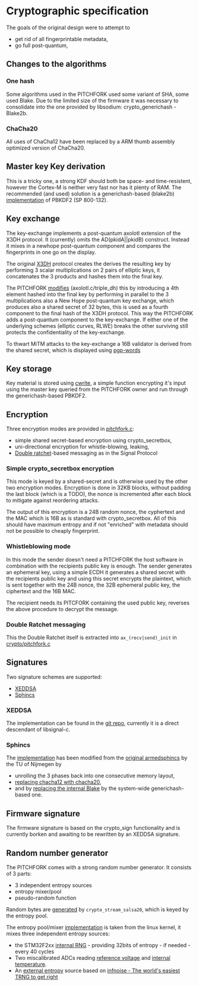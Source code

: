 # Cryptographic specification

The goals of the original design were to attempt to
- get rid of all fingerprintable metadata,
- go full post-quantum,

## Changes to the algorithms

### One hash

Some algorithms used in the PITCHFORK used some variant of SHA, some
used Blake. Due to the limited size of the firmware it was necessary
to consolidate into the one provided by libsodium:
crypto_generichash - Blake2b.

### ChaCha20

All uses of ChaCha12 have been replaced by a ARM thumb assembly
optimized version of ChaCha20.

## Master key Key derivation

This is a tricky one, a strong KDF should both be space- and
time-resistent, however the Cortex-M is neither very fast nor has it
plenty of RAM. The recommended (and used) solution is a generichash-based (blake2b)
[implementation](../git/firmware/tree/crypto/pbkdf2_generichash.c) of PBKDF2 (SP 800-132).

## Key exchange

The key-exchange implements a post-quantum axolotl extension of the
X3DH protocol. It (currently) omits the AD(pkidA||pkidB)
construct. Instead it mixes in a newhope post-quantum component and
compares the fingerprints in one go on the display.

The original [X3DH](https://whispersystems.org/docs/specifications/x3dh/) protocol creates the derives the resulting key by
performing 3 scalar multiplications on 2 pairs of elliptic keys, it
concatenates the 3 products and hashes them into the final key.

The PITCHFORK
[modifies](http://l6jhsd5aflooopjj.onion/git/firmware/tree/crypto/axolotl.c#n70) (axolotl.c/triple_dh)
this by introducing a 4th element hashed into the final key by
performing in parallel to the 3 multiplications also a New Hope
post-quantum key exchange, which produces also a shared secret of 32
bytes, this is used as a fourth component to the final hash of the
X3DH protocol.  This way the PITCHFORK adds a post-quantum component
to the key-exchange. If either one of the underlying schemes (elliptic
curves, RLWE) breaks the other surviving still protects the
confidentiality of the key-exchange.

To thwart MiTM attacks to the key-exchange a 16B validator is derived
from the shared secret, which is displayed using [pgp-words](https://en.wikipedia.org/wiki/PGP_word_list)

## Key storage

Key material is stored using [cwrite](http://l6jhsd5aflooopjj.onion/git/firmware/tree/crypto/pf_store.c#n83),
a simple function encrypting it's input using the master key queried
from the PITCHFORK owner and run through the generichash-based PBKDF2.

## Encryption

Three encryption modes are provided in [pitchfork.c](http://l6jhsd5aflooopjj.onion/git/firmware/tree/crypto/pitchfork.c):

- simple shared secret-based encryption using crypto_secretbox,
- uni-directional encryption for whistle-blowing, leaking,
- [Double ratchet](https://whispersystems.org/docs/specifications/doubleratchet/)-based messaging as in the Signal Protocol

### Simple crypto_secretbox encryption

This mode is keyed by a shared-secret and is otherwise used by the
other two encryption modes. Encryption is done in 32KB blocks,
without padding the last block (which is a TODO), the nonce is
incremented after each block to mitigate against reordering attacks.

The output of this encryption is a 24B random nonce, the cyphertext
and the MAC which is 16B as is standard with crypto_secretbox. All of
this should have maximum entropy and if not "enriched" with metadata
should not be possible to cheaply fingerprint.

### Whistleblowing mode

In this mode the sender doesn't need a PITCHFORK the host software in
combination with the recipients public key is enough. The sender
generates an ephemeral key, using a simple ECDH it generates a shared
secret with the recipients public key and using this secret encrypts
the plaintext, which is sent together with the 24B nonce, the 32B
ephemeral public key, the ciphertext and the 16B MAC.

The recipient needs its PITCFORK containing the used public key,
reverses the above procedure to decrypt the message.

### Double Ratchet messaging

This the Double Ratchet itself is extracted into `ax_(recv|send)_init` in [crypto/pitchfork.c](../git/firmware/tree/crypto/pitchfork.c)

## Signatures

Two signature schemes are supported:

- [XEDDSA](https://whispersystems.org/docs/specifications/xeddsa/)
- [Sphincs](https://sphincs.cr.yp.to/index.html)

### XEDDSA
The implementation can be found in the [git repo](../git/xeddsa/),
currently it is a direct descendant of libsignal-c.

### Sphincs
The [implementation](../git/pitchforkedsphincs/) has been modified
from the [original armedsphincs](https://eprint.iacr.org/2015/1042) by
the TU of Nijmegen by

- unrolling the 3 phases back into one consecutive memory layout,
- [replacing chacha12 with chacha20](../git/pitchforkedsphincs/commit/?id=596a98736e33795fc06f2b5478274cefa6719ea4),
- and by [replacing the internal Blake](../git/pitchforkedsphincs/commit/?id=97d6223a051d6c15a9a5e4cabe6f8565c58c2c60) by the system-wide generichash-based one.

## Firmware signature

The firmware signature is based on the crypto_sign functionality and
is currently borken and awaiting to be rewritten by an XEDDSA
signature.

## Random number generator

The PITCHFORK comes with a strong random number generator. It consists
of 3 parts:
- 3 independent entropy sources
- entropy mixer/pool
- pseudo-random function

Random bytes
are [generated](../git/firmware/tree/crypto/randombytes_pitchfork.c)
by `crypto_stream_salsa20`, which is keyed by the entropy pool.

The entropy pool/mixer [implementation](http://l6jhsd5aflooopjj.onion/git/firmware/tree/crypto/mixer.c) is taken from the linux kernel,
it mixes three independent entropy sources:

- the STM32F2xx [internal RNG](http://l6jhsd5aflooopjj.onion/git/firmware/tree/core/rng.c) - providing 32bits of entropy - if needed - every 40 cycles
- Two miscalibrated ADCs reading [reference voltage](../git/firmware/tree/core/adc.c#n103) and [internal temperature](../git/firmware/tree/core/adc.c#n91).
- An [external entropy](../git/firmware/tree/core/xentropy.c) source based on [infnoise - The world's easiest TRNG to get right](https://github.com/waywardgeek/infnoise)


